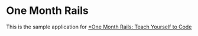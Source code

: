 # One Month Rails 

This is the sample application for 
[*One Month Rails: Teach Yourself to Code](http://onemonthrails.com)
